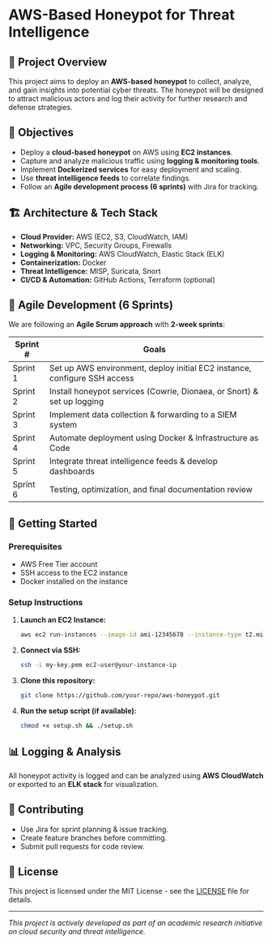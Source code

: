 # AWS-Based Honeypot for Threat Intelligence

## 🚀 Project Overview
This project aims to deploy an **AWS-based honeypot** to collect, analyze, and gain insights into potential cyber threats. The honeypot will be designed to attract malicious actors and log their activity for further research and defense strategies.

## 🎯 Objectives
- Deploy a **cloud-based honeypot** on AWS using **EC2 instances**.
- Capture and analyze malicious traffic using **logging & monitoring tools**.
- Implement **Dockerized services** for easy deployment and scaling.
- Use **threat intelligence feeds** to correlate findings.
- Follow an **Agile development process (6 sprints)** with Jira for tracking.

## 🏗️ Architecture & Tech Stack
- **Cloud Provider:** AWS (EC2, S3, CloudWatch, IAM)
- **Networking:** VPC, Security Groups, Firewalls
- **Logging & Monitoring:** AWS CloudWatch, Elastic Stack (ELK)
- **Containerization:** Docker
- **Threat Intelligence:** MISP, Suricata, Snort
- **CI/CD & Automation:** GitHub Actions, Terraform (optional)

## 📅 Agile Development (6 Sprints)
We are following an **Agile Scrum approach** with **2-week sprints**:

| Sprint # | Goals |
|----------|------------------------------------------------------------|
| Sprint 1 | Set up AWS environment, deploy initial EC2 instance, configure SSH access |
| Sprint 2 | Install honeypot services (Cowrie, Dionaea, or Snort) & set up logging |
| Sprint 3 | Implement data collection & forwarding to a SIEM system |
| Sprint 4 | Automate deployment using Docker & Infrastructure as Code |
| Sprint 5 | Integrate threat intelligence feeds & develop dashboards |
| Sprint 6 | Testing, optimization, and final documentation review |

## 🚀 Getting Started
### Prerequisites
- AWS Free Tier account
- SSH access to the EC2 instance
- Docker installed on the instance

### Setup Instructions
1. **Launch an EC2 Instance:**
   ```sh
   aws ec2 run-instances --image-id ami-12345678 --instance-type t2.micro --key-name my-key --security-groups my-security-group
   ```
2. **Connect via SSH:**
   ```sh
   ssh -i my-key.pem ec2-user@your-instance-ip
   ```
3. **Clone this repository:**
   ```sh
   git clone https://github.com/your-repo/aws-honeypot.git
   ```
4. **Run the setup script (if available):**
   ```sh
   chmod +x setup.sh && ./setup.sh
   ```

## 📊 Logging & Analysis
All honeypot activity is logged and can be analyzed using **AWS CloudWatch** or exported to an **ELK stack** for visualization.

## 🤝 Contributing
- Use Jira for sprint planning & issue tracking.
- Create feature branches before committing.
- Submit pull requests for code review.

## 📜 License
This project is licensed under the MIT License - see the [LICENSE](LICENSE) file for details.

---
_This project is actively developed as part of an academic research initiative on cloud security and threat intelligence._

